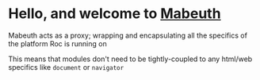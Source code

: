 # Hello, and welcome to [Mabeuth](https://www.wordhippo.com/what-is/the-meaning-of/arabic-word-161febe022e2e6f5da813694975110360fb93155.html)

Mabeuth acts as a proxy; wrapping and encapsulating all the specifics of the platform Roc is running on

This means that modules don't need to be tightly-coupled to any html/web specifics like `document` or `navigator`
